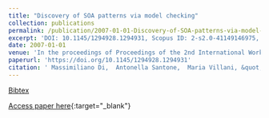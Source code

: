 ```yaml
---
title: "Discovery of SOA patterns via model checking"
collection: publications
permalink: /publication/2007-01-01-Discovery-of-SOA-patterns-via-model-checking
excerpt: 'DOI: 10.1145/1294928.1294931, Scopus ID: 2-s2.0-41149146975, Cited by: 4'
date: 2007-01-01
venue: 'In the proceedings of Proceedings of the 2nd International Workshop on Service Oriented Software Engineering: in conjunction with the 6th ESEC/FSE joint meeting, IW-SOSWE 2007, Dubrovnik, Croatia, September 3, 2007'
paperurl: 'https://doi.org/10.1145/1294928.1294931'
citation: ' Massimiliano Di,  Antonella Santone,  Maria Villani, &quot;Discovery of SOA patterns via model checking.&quot; In the proceedings of Proceedings of the 2nd International Workshop on Service Oriented Software Engineering: in conjunction with the 6th ESEC/FSE joint meeting, IW-SOSWE 2007, Dubrovnik, Croatia, September 3, 2007, 2007.'
---
```

[Bibtex](https://dblp.org/rec/bib/conf/sigsoft/PentaSV07)

[Access paper here](https://doi.org/10.1145/1294928.1294931){:target="_blank"}
